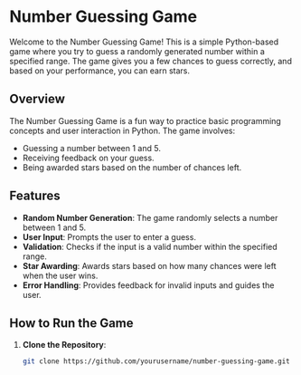 # Number Guessing Game

Welcome to the Number Guessing Game! This is a simple Python-based game where you try to guess a randomly generated number within a specified range. The game gives you a few chances to guess correctly, and based on your performance, you can earn stars. 

## Overview

The Number Guessing Game is a fun way to practice basic programming concepts and user interaction in Python. The game involves:
- Guessing a number between 1 and 5.
- Receiving feedback on your guess.
- Being awarded stars based on the number of chances left.

## Features

- **Random Number Generation**: The game randomly selects a number between 1 and 5.
- **User Input**: Prompts the user to enter a guess.
- **Validation**: Checks if the input is a valid number within the specified range.
- **Star Awarding**: Awards stars based on how many chances were left when the user wins.
- **Error Handling**: Provides feedback for invalid inputs and guides the user.

## How to Run the Game

1. **Clone the Repository**:
   ```bash
   git clone https://github.com/yourusername/number-guessing-game.git

